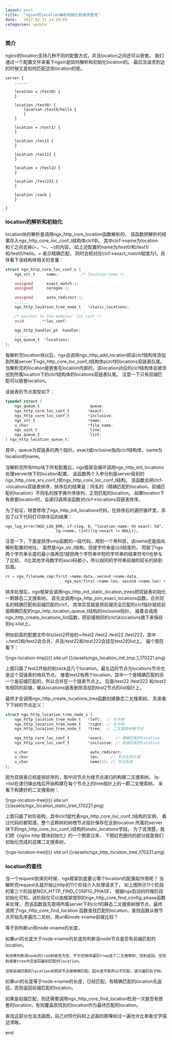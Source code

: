 ```yaml
---
layout: post
title:  "nginx的location解析初始化和请求查找"
date:   2017-02-21 14:29:03
categories: update
---
```


### 简介

nginx的location支持几种不同的配置方式，并且location之间还可以嵌套。
我们通过一个配置文件来看下ngxin是如何解析和初始化location的。
最后当请求到达的时候又是如何匹配这些location的呢。


```
server {
    ......

    location = /test0/ {
    }

    location /test0/ {
        location /test0/hello {
        }
    }

    location = /test1/ {
    }
    
    location /test2 {
    }
    
    location /test22 {
    }
    
    location = /test22 {
    }
    
    location /test222 {
    }
    
    location /zack {
    }
    
}
```


### location的解析和初始化

location块的解析是调用ngx\_http\_core\_location函数解析的。
该函数把解析的结果存入ngx\_http\_core\_loc\_conf\_t结构体clcf中。
其中clcf->name为location和‘{’之间去掉(=、^~、~)的内容，
如上述配置的name为/test0/和/test1/和/test0/hello。= 表示精确匹配，
同时会把对应clcf->exact_match赋值为1。具体看下该结构体相关的变量：

```c
struct ngx_http_core_loc_conf_s {
    ngx_str_t     name;          /* location name */

    unsigned      exact_match:1;
    unsigned      noregex:1;

    unsigned      auto_redirect:1;
    ......
    ngx_http_location_tree_node_t   *static_locations;

    /* pointer to the modules' loc_conf */
    void        **loc_conf;

    ngx_http_handler_pt  handler;
    ......
    ngx_queue_t  *locations;
};
```

每解析完location块以后，ngx会调用ngx\_http\_add\_location把该clcf结构体添加到所属server下ngx\_http\_core\_loc\_conf\_t结构体pclcf的locations双链表队尾。
当解析完的location是嵌套在location内部的，该location对应的clcf结构体会被添加到所属location下的clcf结构体的locations双链表队尾。
注意一下只有前缀匹配可以嵌套location。


该链表的节点类型如下：

```c
typedef struct {
    ngx_queue_t                      queue;
    ngx_http_core_loc_conf_t        *exact;
    ngx_http_core_loc_conf_t        *inclusive;
    ngx_str_t                       *name;
    u_char                          *file_name;
    ngx_uint_t                       line;
    ngx_queue_t                      list;
} ngx_http_location_queue_t;
```

其中，queue为双链表的两个指针。exact或inclusive指向clcf结构体，name为location的name。

当解析完所有http块下所有配置后，ngx框架会循环调用ngx\_http\_init\_locations处理server块下的location配置，
该函数两个入参分别是server级别的ngx\_http\_core\_srv\_conf\_t和ngx\_http\_core\_loc\_conf\_t结构。
该函数会把clcf->locations双链表排序，排序后的结果是：同名的（精确匹配的location、前缀匹配的location）不同名的按字典升序排列、正则匹配的location。
如果location下有嵌套location时，会递归调用该函数对clcf->locations双链表排序。

为了验证，特意修改了ngx\_http\_init\_locations代码，在排序后的遍历循环里，添加了以下代码打印排序后的结果：

```
ngx_log_error(NGX_LOG_ERR, cf->log, 0, "location name: %V exact: %d",
                      lq->name, (int)(lq->exact != NULL));
```

注意一下，下面是排序cmp函数的一段代码，用到一个黑科技，该name还是指向解析配置的地址，
虽然是ngx\_str\_t结构，但是字符串是以0结尾的，
而取了ngx两个字符串长度的最小值再加1就把两个字符串中短的字符串的结束符号0也参与了比较，
0比其他字母数字的ascii码都小，所以相同的字符串前缀的较长的排到后面。

```c
rc = ngx_filename_cmp(first->name.data, second->name.data,
                          ngx_min(first->name.len, second->name.len) + 1);
```

排序处理后，ngx框架会调用ngx\_http\_init\_static\_location\_trees把双链表初始化一颗静态二叉搜索树。
首先会调用ngx\_http\_join\_exact\_locations函数，合并同名的精确匹配和前缀匹配的clcf，
具体实现就是把前缀完全匹配的clcf指针赋给前面精确匹配的ngx\_http\_location\_queue\_t结构的inclusive指针。
接着会调用ngx\_http\_create\_locations\_list函数，把前缀相同的clcf从locations摘下来保存到lq->list上。


例如前面的配置文件中以test2开始的=/test2 /test2 /test22 /test222，其中=/test2和/test2会合并，并且/test22和/test222会挂在test2的list上。
画个图在看下：

![ngx-location-tmp]({{ site.url }}/assets/ngx_location_init_tmp_1_170221.png)


上图只画了test2开始的和zack这几个location。最左边的节点为locations节点也是这个双链表的哨兵节点。
接着test2有两个location，其中一个是精确匹配的另一个是前缀匹配的，所以合并在一个链表节点上。
后面/test22 /test222 和/test2有相同的前缀，被从locations链表删除添加到test2节点的list指针上。

最终才会调用ngx\_http\_create\_locations\_tree函数创建静态二叉搜索树。
先来看下下树的节点定义：

```c
struct ngx_http_location_tree_node_s {
    ngx_http_location_tree_node_t   *left;  // 左子树
    ngx_http_location_tree_node_t   *right; // 右子树
    ngx_http_location_tree_node_t   *tree;  // 二叉搜索树根节点

    ngx_http_core_loc_conf_t        *exact;     // 精确匹配的location
    ngx_http_core_loc_conf_t        *inclusive; // 前缀匹配的location

    u_char                           auto_redirect;
    u_char                           len;     // 节点名称长度
    u_char                           name[1]; // 节点名称
};
```

因为双链表已经是排好序的，取中间节点为根节点递归的构建二叉搜索树。
lq->list在递归弹出栈后开始构建在每个节点上的tree指针上的一颗二叉搜索树。
来看下构建好的二叉搜索树：

![ngx-location-tree]({{ site.url }}/assets/ngx_location_static_tree_170221.png)

上图只画了树形结构，其中clcf就代表ngx\_http\_core\_loc_conf\_t结构的实例，
看过代码的都知道。整个这颗树的树根节点指针保存在这些location
所属的server块下的ngx\_http\_core\_loc\_conf\_t结构的static\_locations字段。
为了说清楚，我们把《nginx http 模块初始化》的一个图拿过来，
下图红色圈内的部分就是我们初始化完成的这棵二叉搜索树。

![ngx-location-tree]({{ site.url }}/assets/ngx_http_location_tree_170221.png)


### location的查找

当一个request到来的时候，ngx框架到底要让哪个location的配置起作用呢？
当解析完request头就开始让http的11个阶段介入处理请求了，
如上图所示11个阶段的第三个阶段是NGX_HTTP\_FIND\_CONFIG\_PHASE，
根据ngx启动的时候阶段初始化可知，该阶段仅可以由框架提供的ngx\_http\_core\_find\_config\_phase函数来处理，
而该函数首先取得所属server下的clcf的静态二叉搜索树根节点，最终调用了ngx\_http\_core\_find\_location
函数查找匹配的location。查找函数从根节点开始先序遍历二叉树，用uri和node->name前缀比较？

等于则判断uri和node->name的长度，

  如果uri的长度大于node->name的长度则判断该node节点是否有前缀匹配的location，

    有则再判断该node的tree树是否为空，不为空继续遍历tree这个二叉搜索树，找到返回。没找到或者tree为空返回最初匹配的location。

    没有前缀匹配的location说明该节点是精确匹配，因长度不能所以不匹配，递归遍历右子树。

  如果uri的长度等于node->name的长度，已经匹配，有精确匹配的location先返回，否则返回前缀匹配的location。

如果是前缀匹配，则还需要调用ngx\_http\_core\_find\_location检测一次是否有嵌套的location，有则覆盖原找到的location作为最终匹配的location。

查找这部分也没法画图，自己对照代码和上述画的那棵树过一遍也许比单看文字描述清晰。


end

